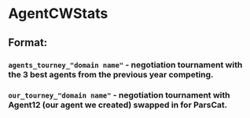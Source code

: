 # AgentCWStats

## Format:
### `agents_tourney_"domain name"` -  negotiation tournament with the 3 best agents from the previous year competing.
### `our_tourney_"domain name"` - negotiation tournament with Agent12 (our agent we created) swapped in for ParsCat.
  
  
